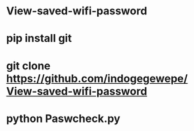 # View-saved-wifi-password
# pip install git
# git clone https://github.com/indogegewepe/View-saved-wifi-password
# python Paswcheck.py

